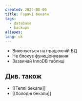 ```yaml
---
created: 2025-08-06
title: Гарячі бекапи
tags:
  - database
  - backups
aliases: 
lang: uk
---
```


- Виконується на працюючій БД
- Не блокує функціонування
- Зазвичай InnoDB таблиці

## Див. також


- [[Теплі бекапи]]
- [[Холодні бекапи]]
